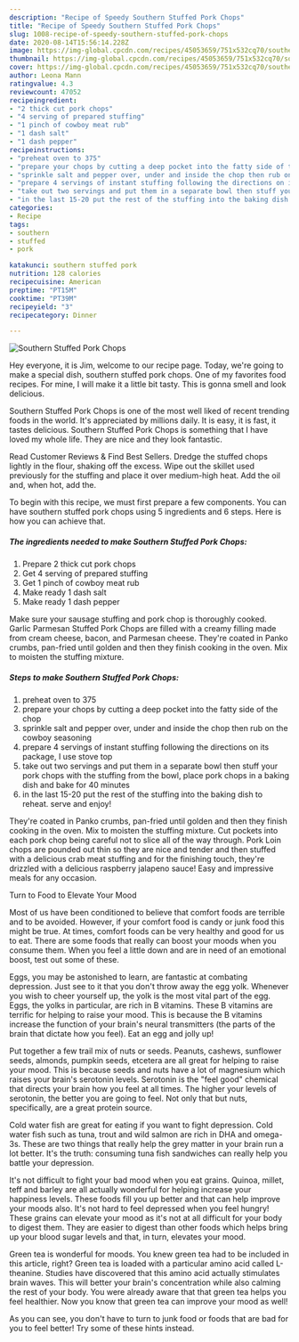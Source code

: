 ```yaml
---
description: "Recipe of Speedy Southern Stuffed Pork Chops"
title: "Recipe of Speedy Southern Stuffed Pork Chops"
slug: 1008-recipe-of-speedy-southern-stuffed-pork-chops
date: 2020-08-14T15:56:14.228Z
image: https://img-global.cpcdn.com/recipes/45053659/751x532cq70/southern-stuffed-pork-chops-recipe-main-photo.jpg
thumbnail: https://img-global.cpcdn.com/recipes/45053659/751x532cq70/southern-stuffed-pork-chops-recipe-main-photo.jpg
cover: https://img-global.cpcdn.com/recipes/45053659/751x532cq70/southern-stuffed-pork-chops-recipe-main-photo.jpg
author: Leona Mann
ratingvalue: 4.3
reviewcount: 47052
recipeingredient:
- "2 thick cut pork chops"
- "4 serving of prepared stuffing"
- "1 pinch of cowboy meat rub"
- "1 dash salt"
- "1 dash pepper"
recipeinstructions:
- "preheat oven to 375"
- "prepare your chops by cutting a deep pocket into the fatty side of the chop"
- "sprinkle salt and pepper over, under and inside the chop then rub on the cowboy seasoning"
- "prepare 4 servings of instant stuffing following the directions on its package, I use stove top"
- "take out two servings and put them in a separate bowl then stuff your pork chops with the stuffing from the bowl, place pork chops in a baking dish and bake for 40 minutes"
- "in the last 15-20 put the rest of the stuffing into the baking dish to reheat.  serve and enjoy!"
categories:
- Recipe
tags:
- southern
- stuffed
- pork

katakunci: southern stuffed pork 
nutrition: 128 calories
recipecuisine: American
preptime: "PT15M"
cooktime: "PT39M"
recipeyield: "3"
recipecategory: Dinner

---
```



![Southern Stuffed Pork Chops](https://img-global.cpcdn.com/recipes/45053659/751x532cq70/southern-stuffed-pork-chops-recipe-main-photo.jpg)

Hey everyone, it is Jim, welcome to our recipe page. Today, we're going to make a special dish, southern stuffed pork chops. One of my favorites food recipes. For mine, I will make it a little bit tasty. This is gonna smell and look delicious.

Southern Stuffed Pork Chops is one of the most well liked of recent trending foods in the world. It's appreciated by millions daily. It is easy, it is fast, it tastes delicious. Southern Stuffed Pork Chops is something that I have loved my whole life. They are nice and they look fantastic.

Read Customer Reviews &amp; Find Best Sellers. Dredge the stuffed chops lightly in the flour, shaking off the excess. Wipe out the skillet used previously for the stuffing and place it over medium-high heat. Add the oil and, when hot, add the.


To begin with this recipe, we must first prepare a few components. You can have southern stuffed pork chops using 5 ingredients and 6 steps. Here is how you can achieve that.

<!--inarticleads1-->

##### The ingredients needed to make Southern Stuffed Pork Chops:

1. Prepare 2 thick cut pork chops
1. Get 4 serving of prepared stuffing
1. Get 1 pinch of cowboy meat rub
1. Make ready 1 dash salt
1. Make ready 1 dash pepper


Make sure your sausage stuffing and pork chop is thoroughly cooked. Garlic Parmesan Stuffed Pork Chops are filled with a creamy filling made from cream cheese, bacon, and Parmesan cheese. They&#39;re coated in Panko crumbs, pan-fried until golden and then they finish cooking in the oven. Mix to moisten the stuffing mixture. 

<!--inarticleads2-->

##### Steps to make Southern Stuffed Pork Chops:

1. preheat oven to 375
1. prepare your chops by cutting a deep pocket into the fatty side of the chop
1. sprinkle salt and pepper over, under and inside the chop then rub on the cowboy seasoning
1. prepare 4 servings of instant stuffing following the directions on its package, I use stove top
1. take out two servings and put them in a separate bowl then stuff your pork chops with the stuffing from the bowl, place pork chops in a baking dish and bake for 40 minutes
1. in the last 15-20 put the rest of the stuffing into the baking dish to reheat.  serve and enjoy!


They&#39;re coated in Panko crumbs, pan-fried until golden and then they finish cooking in the oven. Mix to moisten the stuffing mixture. Cut pockets into each pork chop being careful not to slice all of the way through. Pork Loin chops are pounded out thin so they are nice and tender and then stuffed with a delicious crab meat stuffing and for the finishing touch, they&#39;re drizzled with a delicious raspberry jalapeno sauce! Easy and impressive meals for any occasion. 

Turn to Food to Elevate Your Mood


Most of us have been conditioned to believe that comfort foods are terrible and to be avoided. However, if your comfort food is candy or junk food this might be true. At times, comfort foods can be very healthy and good for us to eat. There are some foods that really can boost your moods when you consume them. When you feel a little down and are in need of an emotional boost, test out some of these.

Eggs, you may be astonished to learn, are fantastic at combating depression. Just see to it that you don't throw away the egg yolk. Whenever you wish to cheer yourself up, the yolk is the most vital part of the egg. Eggs, the yolks in particular, are rich in B vitamins. These B vitamins are terrific for helping to raise your mood. This is because the B vitamins increase the function of your brain's neural transmitters (the parts of the brain that dictate how you feel). Eat an egg and jolly up!

Put together a few trail mix of nuts or seeds. Peanuts, cashews, sunflower seeds, almonds, pumpkin seeds, etcetera are all great for helping to raise your mood. This is because seeds and nuts have a lot of magnesium which raises your brain's serotonin levels. Serotonin is the "feel good" chemical that directs your brain how you feel at all times. The higher your levels of serotonin, the better you are going to feel. Not only that but nuts, specifically, are a great protein source.

Cold water fish are great for eating if you want to fight depression. Cold water fish such as tuna, trout and wild salmon are rich in DHA and omega-3s. These are two things that really help the grey matter in your brain run a lot better. It's the truth: consuming tuna fish sandwiches can really help you battle your depression. 

It's not difficult to fight your bad mood when you eat grains. Quinoa, millet, teff and barley are all actually wonderful for helping increase your happiness levels. These foods fill you up better and that can help improve your moods also. It's not hard to feel depressed when you feel hungry! These grains can elevate your mood as it's not at all difficult for your body to digest them. They are easier to digest than other foods which helps bring up your blood sugar levels and that, in turn, elevates your mood.

Green tea is wonderful for moods. You knew green tea had to be included in this article, right? Green tea is loaded with a particular amino acid called L-theanine. Studies have discovered that this amino acid actually stimulates brain waves. This will better your brain's concentration while also calming the rest of your body. You were already aware that that green tea helps you feel healthier. Now you know that green tea can improve your mood as well!

As you can see, you don't have to turn to junk food or foods that are bad for you to feel better! Try  some  of  these  hints  instead.

